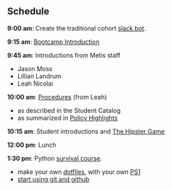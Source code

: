 ## Schedule

**9:00 am**: Create the traditional cohort [slack bot](https://github.com/slackhq/hubot-slack).

**9:15 am**: [Bootcamp Introduction](Bootcamp_Intro.pdf)

**9:45 am**: Introductions from Metis staff

 * Jason Moss
 * Lillian Landrum
 * Leah Nicolai

**10:00 am**: [Procedures](Administrivia.md) (from Leah)

 * as described in the Student Catalog
 * as summarized in [Policy Highlights](Policy_Highlights.pdf)

**10:15 am**: Student introductions and [The Hipster Game](The_Hipster_Game.pdf)

**12:00 pm**: Lunch

**1:30 pm**: Python [survival course](https://survive-python.herokuapp.com/).

 * make your own [dotfiles](https://dotfiles.github.io/), with your own [PS1](http://itsmetommy.com/2011/02/09/changing-your-shell-prompt/)
 * [start using git and github](local_git_to_github.pdf)
